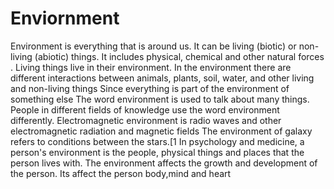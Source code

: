 # Enviornment
Environment is everything that is around us.
It can be living (biotic) or non-living (abiotic) things.
It includes physical, chemical and other natural forces
. Living things live in their environment. 
In the environment there are different interactions between animals, plants, soil, water, and other living and non-living things
Since everything is part of the environment of something else 
The word environment is used to talk about many things.
People in different fields of knowledge use the word environment differently. 
Electromagnetic environment is radio waves and other electromagnetic radiation and magnetic fields
The environment of galaxy refers to conditions between the stars.[1
In psychology and medicine, a person's environment is the people, physical things and places that the person lives with.
The environment affects the growth and development of the person. 
Its affect the person body,mind and heart
